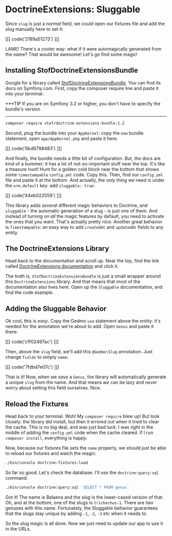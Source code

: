 # DoctrineExtensions: Sluggable

Since `slug` is just a *normal* field, we *could* open our fixtures file and add
the slug manually here to set it:

[[[ code('2189a51273') ]]]

LAME! There's a cooler way: what if it were automagically generated from the name?
That would be awesome! Let's go find some magic!

## Installing StofDoctrineExtensionsBundle

Google for a library called [StofDoctrineExtensionsBundle][stof_doctrine_extensions_bundle].
You can find its docs on Symfony.com. First, copy the composer require line and paste
it into your terminal:

***TIP
If you are on Symfony 3.2 or higher, you don't have to specify the bundle's version 
***

```bash
composer require stof/doctrine-extensions-bundle:1.2
```

Second, plug the bundle into your `AppKernel`: copy the `new` bundle statement,
open `app/AppKernel.php` and paste it here:

[[[ code('6bd6798483') ]]]

And finally, the bundle needs a little bit of configuration. But, the docs are kind
of a bummer: it has a lot of not-so-important stuff near the top. It's like a treasure
hunt! Hunt for a golden cold block near the bottom that shows some `timestampable`
`config.yml` code. Copy this. Then, find our `config.yml` file and paste it at the
bottom. And actually, the *only* thing we need is under the `orm.default` key: add 
`sluggable: true`:

[[[ code('44eb022559') ]]]

This library adds *several* different magic behaviors to Doctrine, and `sluggable` -
the automatic generation of a slug - is just one of them. And instead of turning
on *all* the magic features by default, you need to activate the ones that you want.
That's actually pretty nice. Another great behavior is `Timestampable`: an easy way
to add `createdAt` and `updatedAt` fields to any entity.

## The DoctrineExtensions Library

Head back to the documentation and scroll up. Near the top, find the link called
[DoctrineExtensions documentation][doctrine_extensions_docs] and click it.

The truth is, `StofDoctrineExtensionsBundle` is just a small wrapper
around this `DoctrineExtensions` library. And that means that *most* of the documentation
also lives here. Open up the `Sluggable` documentation, and find the code example.

## Adding the Sluggable Behavior

Ok cool, this is *easy*. Copy the Gedmo `use` statement above the entity: it's needed
for the annotation we're about to add. Open `Genus` and paste it there:

[[[ code('c1f02497ac') ]]]

Then, above the `slug` field, we'll add this `@Gedmo\Slug` annotation. Just change `fields`
to simply `name`:

[[[ code('7fdbd7e07c') ]]]

That is it! Now, when we *save* a `Genus`, the library will automatically generate
a unique `slug` from the name. And that means *we* can be lazy and *never* worry
about setting this field ourselves. Nice.

## Reload the Fixtures

Head back to your terminal. Woh! My `composer require` blew up! But look closely:
the library *did* install, but then it errored out when it tried to clear the cache.
This is no big deal, and was just bad luck: I was *right* in the middle of adding
the `config.yml` code when the cache cleared. If I run `composer install`, everything
is happy.

Now, because our fixtures file sets the `name` property, we should just be able to
reload our fixtures and watch the magic:

```bash
./bin/console doctrine:fixtures:load
```

So far so good. Let's check the database. I'll use the `doctrine:query:sql` command:

```bash
./bin/console doctrine:query:sql 'SELECT * FROM genus'
```

Got it! The name is Balaena and the slug is the lower-cased version of that. Oh,
and at the bottom, one of the slugs is `trichechus-1`. There are *two* genuses with
this name. Fortunately, the Sluggable behavior guarantees that the slugs stay unique
by adding `-1`, `-2`, `-3` etc when it needs to.

So the slug magic is all done. Now we just need to update our app to use it in
the URLs.


[stof_doctrine_extensions_bundle]: https://symfony.com/doc/current/bundles/StofDoctrineExtensionsBundle/index.html
[doctrine_extensions_docs]: https://github.com/Atlantic18/DoctrineExtensions/tree/master/doc/
